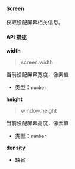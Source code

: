 #### Screen

获取设配屏幕相关信息。



#### API 描述



**width**

> screen.width

当前设配屏幕宽度，像素值

- 类型：`number`



**height**

> window.height

当前设配屏幕高度，像素值

- 类型：`number`



**density**

- 缺省

